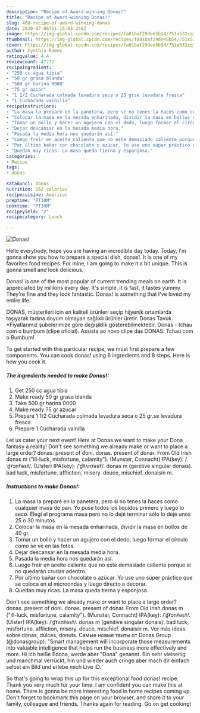 ```yaml
---
description: "Recipe of Award-winning Donas!"
title: "Recipe of Award-winning Donas!"
slug: 468-recipe-of-award-winning-donas
date: 2020-07-06T11:15:03.250Z
image: https://img-global.cpcdn.com/recipes/fa01baf29dee5b54/751x532cq70/donas-foto-principal.jpg
thumbnail: https://img-global.cpcdn.com/recipes/fa01baf29dee5b54/751x532cq70/donas-foto-principal.jpg
cover: https://img-global.cpcdn.com/recipes/fa01baf29dee5b54/751x532cq70/donas-foto-principal.jpg
author: Cynthia Ramos
ratingvalue: 4.4
reviewcount: 47772
recipeingredient:
- "250 cc agua tibia"
- "50 gr grasa blanda"
- "500 gr harina 0000"
- "75 gr azcar"
- "1 1/2 Cucharada colmada levadura seca o 25 grse levadura fresca"
- "1 Cucharada vainilla"
recipeinstructions:
- "La masa la preparé en la panetera, pero si no tenes la haces como cualquier masa de pan. Yo puse todos los líquidos primero y luego lo seco. Elegí el programa masa pero no lo dejé terminar sólo lo dejé unos 25 o 30 minutos."
- "Colocar la masa en la mesada enharinada, dividir la masa en bollos de 40 gr."
- "Tomar un bollo y hacer un agujero con el dedo, luego formar el círculo como se ve en las fotos."
- "Dejar descansar en la mesada media hora."
- "Pasada la media hora nos quedarán así."
- "Luego freír en aceite caliente que no este demasiado caliente porque si no quedarán crudas adentro."
- "Por último bañar con chocolate o azúcar. Yo use uno súper práctico que se coloca en el microondas y luego directo a decorar."
- "Quedan muy ricas. La masa queda tierna y esponjosa."
categories:
- Recipe
tags:
- donas

katakunci: donas 
nutrition: 162 calories
recipecuisine: American
preptime: "PT18M"
cooktime: "PT39M"
recipeyield: "2"
recipecategory: Lunch

---
```



![Donas!](https://img-global.cpcdn.com/recipes/fa01baf29dee5b54/751x532cq70/donas-foto-principal.jpg)

Hello everybody, hope you are having an incredible day today. Today, I'm gonna show you how to prepare a special dish, donas!. It is one of my favorites food recipes. For mine, I am going to make it a bit unique. This is gonna smell and look delicious.

Donas! is one of the most popular of current trending meals on earth. It is appreciated by millions every day. It's simple, it is fast, it tastes yummy. They're fine and they look fantastic. Donas! is something that I've loved my entire life.

DONAS, müşterileri için en kaliteli ürünleri seçip hijyenik ortamlarda taşıyarak tadına doyum olmayan sağlıklı ürünler üretir. Donas Tavuk. *Fiyatlarımız şubelerimize göre değişiklik gösterebilmektedir. Donas - tchau com o bumbum (clipe oficial). Assista ao novo clipe das DONAS: Tchau com o Bumbum!


To get started with this particular recipe, we must first prepare a few components. You can cook donas! using 6 ingredients and 8 steps. Here is how you cook it.

<!--inarticleads1-->

##### The ingredients needed to make Donas!:

1. Get 250 cc agua tibia
1. Make ready 50 gr grasa blanda
1. Take 500 gr harina 0000
1. Make ready 75 gr azúcar
1. Prepare 1 1/2 Cucharada colmada levadura seca o 25 gr.se levadura fresca
1. Prepare 1 Cucharada vainilla


Let us cater your next event! Here at Donas we want to make your Dona fantasy a reality! Don&#39;t see something we already make or want to place a large order? donas. present of doni. donas. present of donar. From Old Irish donas m (&#34;ill-luck, misfortune, calamity&#34;). (Munster, Connacht) IPA(key): /ˈd̪ˠɔnˠəsˠ/. (Ulster) IPA(key): /ˈd̪ˠʌnˠəsˠ/. donas m (genitive singular donais). bad luck, misfortune. affliction, misery. deuce, mischief. donaisín m. 

<!--inarticleads2-->

##### Instructions to make Donas!:

1. La masa la preparé en la panetera, pero si no tenes la haces como cualquier masa de pan. Yo puse todos los líquidos primero y luego lo seco. Elegí el programa masa pero no lo dejé terminar sólo lo dejé unos 25 o 30 minutos.
1. Colocar la masa en la mesada enharinada, dividir la masa en bollos de 40 gr.
1. Tomar un bollo y hacer un agujero con el dedo, luego formar el círculo como se ve en las fotos.
1. Dejar descansar en la mesada media hora.
1. Pasada la media hora nos quedarán así.
1. Luego freír en aceite caliente que no este demasiado caliente porque si no quedarán crudas adentro.
1. Por último bañar con chocolate o azúcar. Yo use uno súper práctico que se coloca en el microondas y luego directo a decorar.
1. Quedan muy ricas. La masa queda tierna y esponjosa.


Don&#39;t see something we already make or want to place a large order? donas. present of doni. donas. present of donar. From Old Irish donas m (&#34;ill-luck, misfortune, calamity&#34;). (Munster, Connacht) IPA(key): /ˈd̪ˠɔnˠəsˠ/. (Ulster) IPA(key): /ˈd̪ˠʌnˠəsˠ/. donas m (genitive singular donais). bad luck, misfortune. affliction, misery. deuce, mischief. donaisín m. Ver más ideas sobre donas, dulces, donuts. Самые новые твиты от Donas Group (@donasgroup): &#34;Smart management will incorporate those measurements into valuable intelligence that helps run the business more effectively and more. Hi ich heiße Edona, werde aber &#34;Dona&#34; genannt. Bin sehr vielseitig und manchmal verrückt, hin und wieder auch cringe aber mach dir einfach selbst ein Bild und erlebe mich Live :D. 

So that's going to wrap this up for this exceptional food donas! recipe. Thank you very much for your time. I am confident you can make this at home. There is gonna be more interesting food in home recipes coming up. Don't forget to bookmark this page on your browser, and share it to your family, colleague and friends. Thanks again for reading. Go on get cooking!
